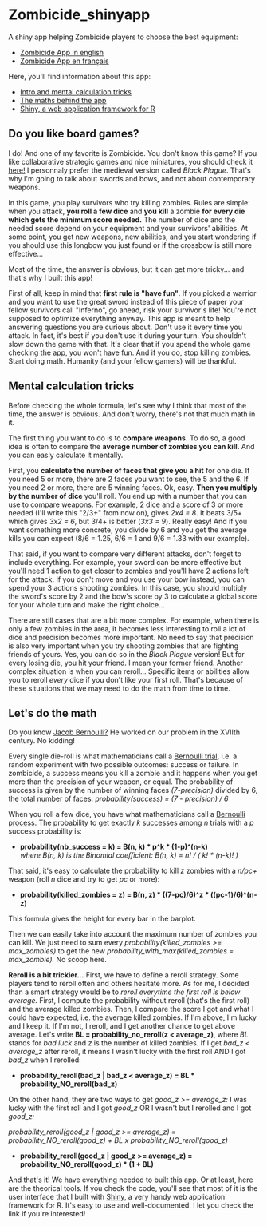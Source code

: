 # Zombicide_shinyapp
A shiny app helping Zombicide players to choose the best equipment:

- [Zombicide App in english](https://felixpr.shinyapps.io/Zombicide_app_en/ "https://felixpr.shinyapps.io/Zombicide_app_en/")
- [Zombicide App en français](https://felixpr.shinyapps.io/ZombieApp/ "https://felixpr.shinyapps.io/ZombieApp/")

Here, you'll find information about this app:
 - [Intro and mental calculation tricks](https://github.com/FelixPr/Zombicide_shinyapp#do-you-like-board-games)
 - [The maths behind the app](https://github.com/FelixPr/Zombicide_shinyapp#lets-do-the-math)
 - [Shiny, a web application framework for R](https://shiny.rstudio.com/)

## Do you like board games?
I do! And one of my favorite is Zombicide. You don't know this game? If you like collaborative strategic games and nice miniatures, you should check it [here!](https://zombicide.com/en/ "zombicide.com") I personnaly prefer the medieval version called *Black Plague*. That's why I'm going to talk about swords and bows, and not about contemporary weapons. 

In this game, you play survivors who try killing zombies. Rules are simple: when you attack, **you roll a few dice** and **you kill** a zombie **for every die which gets the minimum score needed.** The number of dice and the needed score depend on your equipment and your survivors' abilities. At some point, you get new weapons, new abilities, and you start wondering if you should use this longbow you just found or if the crossbow is still more effective...

Most of the time, the answer is obvious, but it can get more tricky... and that's why I built this app!

First of all, keep in mind that **first rule is __"have fun"__**. If you picked a warrior and you want to use the great sword instead of this piece of paper your fellow survivors call "Inferno", go ahead, risk your survivor's life! You're not supposed to optimize everything anyway. This app is meant to help answering questions you are curious about. Don't use it every time you attack.
In fact, it's best if you don't use it during your turn. You shouldn't slow down the game with that. It's clear that if you spend the whole game checking the app, you won't have fun. And if you do, stop killing zombies. Start doing math. Humanity (and your fellow gamers) will be thankful.

## Mental calculation tricks
Before checking the whole formula, let's see why I think that most of the time, the answer is obvious. And don't worry, there's not that much math in it.

The first thing you want to do is to **compare weapons.** To do so, a good idea is often to compare the **average number of zombies you can kill.** And you can easly calculate it mentally.

First, you **calculate the number of faces that give you a hit** for one die. If you need 5 or more, there are 2 faces you want to see, the 5 and the 6. If you need 2 or more, there are 5 winning faces. Ok, easy. **Then you multiply by the number of dice** you'll roll. You end up with a number that you can use to compare weapons.
For example, 2 dice and a score of 3 or more needed (I'll write this "2/3+" from now on), gives *2x4 = _8_*. It beats 3/5+ which gives *3x2 = _6_*, but 3/4+ is better (*3x3 = 9*). Really easy!
And if you want something more concrete, you divide by 6 and you get the average kills you can expect (8/6 = 1.25, 6/6 = 1 and 9/6 = 1.33 with our example).

That said, if you want to compare very different attacks, don't forget to include everything. For example, your sword can be more effective but you'll need 1 action to get closer to zombies and you'll have 2 actions left for the attack. If you don't move and you use your bow instead, you can spend your 3 actions shooting zombies. In this case, you should multiply the sword's score by 2 and the bow's score by 3 to calculate a global score for your whole turn and make the right choice...

There are still cases that are a bit more complex. For example, when there is only a few zombies in the area, it becomes less interesting to roll a lot of dice and precision becomes more important. No need to say that precision is also very important when you try shooting zombies that are fighting  friends of yours. Yes, you can do so in the *Black Plague* version! But for every losing die, you hit your friend. I mean your former friend. Another complex situation is when you can reroll... Specific items or abilities allow you to reroll *every* dice if you don't like your first roll. That's because of these situations that we may need to do the math from time to time.

## Let's do the math
Do you know [Jacob Bernoulli?](https://en.wikipedia.org/wiki/Jacob_Bernoulli "Check on Wikipedia") He worked on our problem in the XVIIth century. No kidding!

Every single die-roll is what mathematicians call a [Bernoulli trial](https://en.wikipedia.org/wiki/Bernoulli_trial "Check on Wikipedia"), i.e. a random experiment with two possible outcomes: success or failure. In zombicide, a success means you kill a zombie and it happens when you get more than the precision of your weapon, or equal. The probability of success is given by the number of winning faces *(7-precision)* divided by 6, the total number of faces: *probability(success) = (7 - precision) / 6*
   

When you roll a few dice, you have what mathematicians call a [Bernoulli process](https://en.wikipedia.org/wiki/Bernoulli_process "Check on Wikipedia"). The probability to get exactly *k* successes among *n* trials with a *p* success probability is:

-   **probability(nb_success = k) = B(n, k) \* p^k \* (1-p)^(n-k)**  
   *where B(n, k) is the Binomial coefficient: B(n, k) = n! / ( k! \* (n-k)! )* 
 
That said, it's easy to calculate the probability to kill *z* zombies with a *n/pc+* weapon (roll *n* dice and try to get *pc* or more): 
-   **probability(killed_zombies = z) = B(n, z) \* ((7-pc)/6)^z \* ((pc-1)/6)^(n-z)** 
   
This formula gives the height for every bar in the barplot.

Then we can easily take into account the maximum number of zombies you can kill. We just need to sum every *probability(killed_zombies >= max_zombies)* to get the new *probability_with_max(killed_zombies = max_zombie).* No scoop here.

**Reroll is a bit trickier...** First, we have to define a reroll strategy. Some players tend to reroll often and others hesitate more. As for me, I decided than a smart strategy would be to *reroll everytime the first roll is below average.* First, I compute the probability without reroll (that's the first roll) and the average killed zombies. Then, I compare the score I got and what I could have expected, i.e. the average killed zombies. If I'm above, I'm lucky and I keep it. If I'm not, I reroll, and I get another chance to get above average.
Let's write **BL = probability_no_reroll(z < average_z)**, where *BL* stands for *bad luck* and *z* is the number of killed zombies. If I get *bad_z < average_z* after reroll, it means I wasn't lucky with the first roll AND I got *bad_z* when I rerolled: 

 -  **probability_reroll(bad_z | bad_z < average_z) = BL \* probability_NO_reroll(bad_z)**
   

On the other hand, they are two ways to get *good_z >= average_z:* I was lucky with the first roll and I got *good_z* OR I wasn't but I rerolled and I got *good_z:*

   *probability_reroll(good_z | good_z >= average_z) = probability_NO_reroll(good_z) + BL x probability_NO_reroll(good_z)*
   
-   **probability_reroll(good_z | good_z >= average_z) = probability_NO_reroll(good_z) \* (1 + BL)**
   

And that's it! We have everything needed to built this app. Or at least, here are the theorical tools. If you check the code, you'll see that most of it is the user interface that I built with [Shiny](https://shiny.rstudio.com/), a very handy web application framework for R. It's easy to use and well-documented. I let you check the link if you're interested! 
